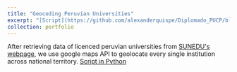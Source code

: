 ```yaml
---
title: "Geocoding Peruvian Universities"
excerpt: "[Script](https://github.com/alexanderquispe/Diplomado_PUCP/blob/main/Lecture_8/Assignment_6/Group_3_ass_6.ipynb) We use google maps API and selenium to scrape and geocode licenced universities<br/><img src='/images/SUNEDU.png'>"
collection: portfolio
---
```


After retrieving data of licenced peruvian universities from [SUNEDU's webpage](https://www.sunedu.gob.pe/universidades-publicas/), we use google maps API to geolocate every single institution across national territory.
[Script in Python](https://github.com/alexanderquispe/Diplomado_PUCP/blob/main/Lecture_8/Assignment_6/Group_3_ass_6.ipynb)
